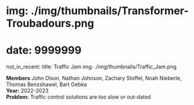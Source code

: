 # img: ./img/thumbnails/Transformer-Troubadours.png
# date: 9999999
not_in_recent:
title: Traffic Jam
img: ./img/thumbnails/Traffic_Jam.png

**Members** John Olson, Nathan Johnson, Zachary Stoffel, Noah Nieberle, Thomas Benzshawel, Bart Gebka<br/>
**Year:** 2022-2023<br/>
**Problem:​** Traffic control solutions are too slow or out-dated<br/>
